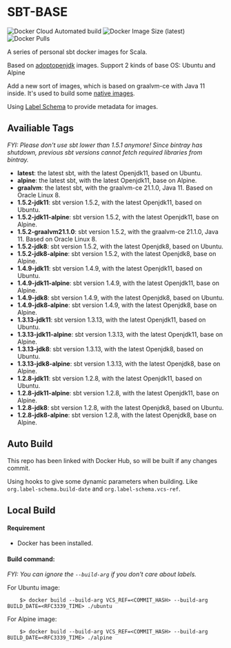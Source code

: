 # SBT-BASE

![Docker Cloud Automated build](https://img.shields.io/docker/cloud/automated/yangcheng2503/sbt-base)
![Docker Image Size (latest)](https://img.shields.io/docker/image-size/yangcheng2503/sbt-base/latest)
![Docker Pulls](https://img.shields.io/docker/pulls/yangcheng2503/sbt-base)

A series of personal sbt docker images for Scala.

Based on [adoptopenjdk](https://hub.docker.com/u/adoptopenjdk) images. Support 2 kinds of base OS: Ubuntu and Alpine

Add a new sort of images, which is based on graalvm-ce with Java 11 inside. It's used to build some [native images](https://www.graalvm.org/reference-manual/native-image/).

Using [Label Schema](http://label-schema.org/) to provide metadata for images.

## Availiable Tags

_FYI: Please don't use sbt lower than 1.5.1 anymore! Since bintray has shutdown, previous sbt versions cannot fetch required libraries from bintray._

- **latest**: the latest sbt, with the latest Openjdk11, based on Ubuntu.
- **alpine**: the latest sbt, with the latest Openjdk11, base on Alpine.
- **graalvm**: the latest sbt, with the graalvm-ce 21.1.0, Java 11. Based on Oracle Linux 8.
- **1.5.2-jdk11**: sbt version 1.5.2, with the latest Openjdk11, based on Ubuntu.
- **1.5.2-jdk11-alpine**: sbt version 1.5.2, with the latest Openjdk11, base on Alpine.
- **1.5.2-graalvm21.1.0**: sbt version 1.5.2, with the graalvm-ce 21.1.0, Java 11. Based on Oracle Linux 8.
- **1.5.2-jdk8**: sbt version 1.5.2, with the latest Openjdk8, based on Ubuntu.
- **1.5.2-jdk8-alpine**:  sbt version 1.5.2, with the latest Openjdk8, base on Alpine.
- **1.4.9-jdk11**: sbt version 1.4.9, with the latest Openjdk11, based on Ubuntu.
- **1.4.9-jdk11-alpine**:  sbt version 1.4.9, with the latest Openjdk11, base on Alpine.
- **1.4.9-jdk8**: sbt version 1.4.9, with the latest Openjdk8, based on Ubuntu.
- **1.4.9-jdk8-alpine**:  sbt version 1.4.9, with the latest Openjdk8, base on Alpine.
- **1.3.13-jdk11**: sbt version 1.3.13, with the latest Openjdk11, based on Ubuntu.
- **1.3.13-jdk11-alpine**:  sbt version 1.3.13, with the latest Openjdk11, base on Alpine.
- **1.3.13-jdk8**: sbt version 1.3.13, with the latest Openjdk8, based on Ubuntu.
- **1.3.13-jdk8-alpine**:  sbt version 1.3.13, with the latest Openjdk8, base on Alpine.
- **1.2.8-jdk11**: sbt version 1.2.8, with the latest Openjdk11, based on Ubuntu.
- **1.2.8-jdk11-alpine**:  sbt version 1.2.8, with the latest Openjdk11, base on Alpine.
- **1.2.8-jdk8**: sbt version 1.2.8, with the latest Openjdk8, based on Ubuntu.
- **1.2.8-jdk8-alpine**:  sbt version 1.2.8, with the latest Openjdk8, base on Alpine.

## Auto Build

This repo has been linked with Docker Hub, so will be built if any changes commit.

Using hooks to give some dynamic parameters when building. Like `org.label-schema.build-date` and `org.label-schema.vcs-ref`.

## Local Build

#### Requirement

- Docker has been installed.

#### Build command:

_FYI: You can ignore the `--build-arg` if you don't care about labels._

For Ubuntu image:

```shell
    $> docker build --build-arg VCS_REF=<COMMIT_HASH> --build-arg BUILD_DATE=<RFC3339_TIME> ./ubuntu
```

For Alpine image:

```shell
    $> docker build --build-arg VCS_REF=<COMMIT_HASH> --build-arg BUILD_DATE=<RFC3339_TIME> ./alpine
```
